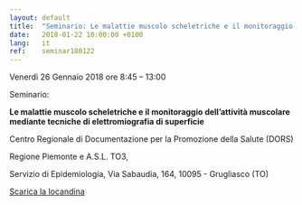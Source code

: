 ```yaml
---
layout: default
title:  "Seminario: Le malattie muscolo scheletriche e il monitoraggio dell’attività muscolare mediante tecniche di elettromiografia di superficie"
date:   2018-01-22 10:00:00 +0100
lang:   it
ref:    seminar180122
---
```


Venerdì 26 Gennaio 2018  ore 8:45 – 13:00

Seminario:

<strong>Le malattie muscolo scheletriche e il monitoraggio dell’attività muscolare mediante tecniche di elettromiografia di superficie</strong>

Centro Regionale di Documentazione per la Promozione della Salute (DORS)

Regione Piemonte e A.S.L. TO3,

Servizio di Epidemiologia, Via Sabaudia, 164, 10095 - Grugliasco (TO)

<a href="/assets/pdfs/180122_locandina_seminario_dors.pdf">Scarica la locandina</a>